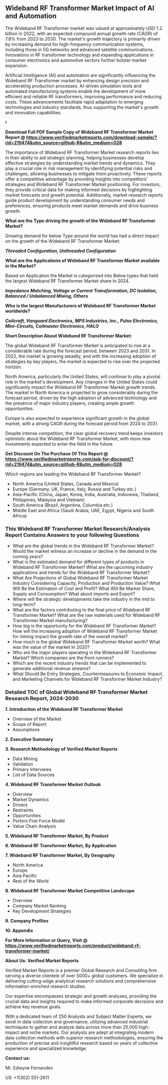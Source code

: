 <h2>Wideband RF Transformer Market Impact of AI and Automation</h2><p>The Wideband RF Transformer market was valued at approximately USD 1.2 billion in 2022, with an expected compound annual growth rate (CAGR) of 7.8% from 2023 to 2030. The market's growth trajectory is primarily driven by increasing demand for high-frequency communication systems, including those in 5G networks and advanced satellite communications. Innovations in RF transformer technology and expanding applications in consumer electronics and automotive sectors further bolster market expansion.</p><p>Artificial Intelligence (AI) and automation are significantly influencing the Wideband RF Transformer market by enhancing design precision and accelerating production processes. AI-driven simulation tools and automated manufacturing systems enable the development of more efficient and reliable RF transformers, improving performance and reducing costs. These advancements facilitate rapid adaptation to emerging technologies and industry standards, thus supporting the market's growth and innovation capabilities.</p>t</p><p id="" class=""><strong>Download Full PDF Sample Copy of Wideband RF Transformer Market Report @ <a href="https://www.verifiedmarketreports.com/download-sample/?rid=219474&utm_source=github-R&utm_medium=028" target="_blank">https://www.verifiedmarketreports.com/download-sample/?rid=219474&utm_source=github-R&utm_medium=028</a></strong></p><p>The importance of&nbsp;Wideband RF Transformer Market research reports lies in their ability to aid strategic planning, helping businesses develop effective strategies by understanding market trends and dynamics. They play a crucial role in risk management by identifying potential risks and challenges, allowing businesses to mitigate them proactively. These reports offer a competitive advantage by providing insights into competitors' strategies and Wideband RF Transformer Market positioning. For investors, they provide critical data for making informed decisions by highlighting market forecasts and growth potential. Additionally, market research reports guide product development by understanding consumer needs and preferences, ensuring products meet market demands and drive business growth.</p><p><strong>What are the&nbsp;Type driving the growth of the Wideband RF Transformer Market?</strong></p><p id="" class="">Growing demand for below Type around the world has had a direct impact on the growth of the Wideband RF Transformer Market:</p><em><strong>Threaded Configuration, Unthreaded Configuration</strong></em></p><strong>What are the&nbsp;Applications&nbsp;of Wideband RF Transformer Market available in the Market?</strong></p><p id="" class="">Based on Application the Market is categorized into Below types that held the largest Wideband RF Transformer Market share In 2024.</p><em><strong>Impedance Matching, Voltage or Current Transformation, DC Isolation, Balanced / Unbalanced Mixing, Others</strong></em></p><strong>Who is the largest Manufacturers of Wideband RF Transformer Market worldwide?</strong></p><p><em><strong>Coilcraft, Vanguard Electronics, MPS Industries, Inc., Pulse Electronics, Mini-Circuits, Coilmaster Electronics, HALO</strong></em></p><p id="" class=""><strong>Short Description About Wideband RF Transformer Market:</strong></p><p>The global Wideband RF Transformer Market is anticipated to rise at a considerable rate during the forecast period, between 2023 and 2031. In 2022, the market is growing steadily, and with the increasing adoption of strategies by key players, the market is expected to rise over the projected horizon.</p><p>North America, particularly the United States, will continue to play a pivotal role in the market's development. Any changes in the United States could significantly impact the Wideband RF Transformer Market growth trends. The market in North America is projected to grow considerably during the forecast period, driven by the high adoption of advanced technology and the presence of major industry players, creating ample growth opportunities.</p><p>Europe is also expected to experience significant growth in the global market, with a strong CAGR during the forecast period from 2024 to 2031.</p><p>Despite intense competition, the clear global recovery trend keeps investors optimistic about the Wideband RF Transformer Market, with more new investments expected to enter the field in the future.</p><p id="" class=""><strong>Get Discount On The Purchase Of This Report @ <a href="https://www.verifiedmarketreports.com/ask-for-discount/?rid=219474&utm_source=github-R&utm_medium=028" target="_blank">https://www.verifiedmarketreports.com/ask-for-discount/?rid=219474&utm_source=github-R&utm_medium=028</a></strong></p>Which regions are leading the Wideband RF Transformer Market?</p><ul><li>North America (United States, Canada and Mexico)</li><li>Europe (Germany, UK, France, Italy, Russia and Turkey etc.)</li><li>Asia-Pacific (China, Japan, Korea, India, Australia, Indonesia, Thailand, Philippines, Malaysia and Vietnam)</li><li>South America (Brazil, Argentina, Columbia etc.)</li><li>Middle East and Africa (Saudi Arabia, UAE, Egypt, Nigeria and South Africa)</li></ul><h3 id="" class="">This Wideband RF Transformer Market Research/Analysis Report Contains Answers to your following Questions</h3><ul><li>What are the global trends in the Wideband RF Transformer Market? Would the market witness an increase or decline in the demand in the coming years?</li><li>What is the estimated demand for different types of products in Wideband RF Transformer Market? What are the upcoming industry applications and trends for the Wideband RF Transformer Market?</li><li>What Are Projections of Global Wideband RF Transformer Market Industry Considering Capacity, Production and Production Value? What Will Be the Estimation of Cost and Profit? What Will Be Market Share, Supply and Consumption? What about imports and Export?</li><li>Where will the strategic developments take the industry in the mid to long-term?</li><li>What are the factors contributing to the final price of Wideband RF Transformer Market? What are the raw materials used for Wideband RF Transformer Market manufacturing?</li><li>How big is the opportunity for the Wideband RF Transformer Market? How will the increasing adoption of Wideband RF Transformer Market for mining impact the growth rate of the overall market?</li><li>How much is the global Wideband RF Transformer Market worth? What was the value of the market In 2020?</li><li>Who are the major players operating in the Wideband RF Transformer Market? Which companies are the front runners?</li><li>Which are the recent industry trends that can be implemented to generate additional revenue streams?</li><li>What Should Be Entry Strategies, Countermeasures to Economic Impact, and Marketing Channels for Wideband RF Transformer Market Industry?</li></ul><h3 id="" class="">Detailed TOC of Global Wideband RF Transformer Market Research Report, 2024-2030</h3><p id="" class=""><strong>1. Introduction of the Wideband RF Transformer Market</strong></p><ul><li>Overview of the Market</li><li>Scope of Report</li><li>Assumptions</li></ul><p id="" class=""><strong>2. Executive Summary</strong></p><p id="" class=""><strong>3. Research Methodology of Verified Market Reports</strong></p><ul><li>Data Mining</li><li>Validation</li><li>Primary Interviews</li><li>List of Data Sources</li></ul><p id="" class=""><strong>4. Wideband RF Transformer Market Outlook</strong></p><ul><li>Overview</li><li>Market Dynamics</li><li>Drivers</li><li>Restraints</li><li>Opportunities</li><li>Porters Five Force Model</li><li>Value Chain Analysis</li></ul><p id="" class=""><strong>5. Wideband RF Transformer Market, By Product</strong></p><p id="" class=""><strong>6. Wideband RF Transformer Market, By Application</strong></p><p id="" class=""><strong>7. Wideband RF Transformer Market, By Geography</strong></p><ul><li>North America</li><li>Europe</li><li>Asia Pacific</li><li>Rest of the World</li></ul><p id="" class=""><strong>8. Wideband RF Transformer Market Competitive Landscape</strong></p><ul><li>Overview</li><li>Company Market Ranking</li><li>Key Development Strategies</li></ul><p id="" class=""><strong>9. Company Profiles</strong></p><p id="" class=""><strong>10. Appendix</strong></p><p id="" class=""><strong>For More Information or Query, Visit @ <a href="https://www.verifiedmarketreports.com/product/wideband-rf-transformer-market/" target="_blank">https://www.verifiedmarketreports.com/product/wideband-rf-transformer-market/</a></strong></p><p id="" class=""><strong>About Us: Verified Market Reports</strong></p><p id="" class="">Verified Market Reports is a premier Global Research and Consulting firm serving a diverse clientele of over 5000+ global customers. We specialize in delivering cutting-edge analytical research solutions and comprehensive information-enriched research studies.</p><p id="" class="">Our expertise encompasses strategic and growth analyses, providing the crucial data and insights required to make informed corporate decisions and achieve key revenue goals.</p><p id="" class="">With a dedicated team of 250 Analysts and Subject Matter Experts, we excel in data collection and governance, utilizing advanced industrial techniques to gather and analyze data across more than 25,000 high-impact and niche markets. Our analysts are adept at integrating modern data collection methods with superior research methodologies, ensuring the production of precise and insightful research based on years of collective experience and specialized knowledge.</p><p id="" class=""><strong>Contact us:</strong></p><p id="" class="">Mr. Edwyne Fernandes</p><p id="" class="">US: +1(302) 551-2611</p>